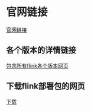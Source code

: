 # 官网链接
[官网链接](https://flink.apache.org/)


## 各个版本的详情链接
[包含所有flink各个版本网页](https://ci.apache.org/projects/flink/)


## 下载flink部署包的网页
[下载](https://flink.apache.org/downloads.html)
